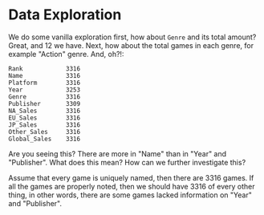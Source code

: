 # Data Exploration

We do some vanilla exploration first, how about `Genre` and its total amount?
Great, and 12 we have. Next, how about the total games in each genre, for
example "Action" genre. And, oh?!:

```
Rank            3316
Name            3316
Platform        3316
Year            3253
Genre           3316
Publisher       3309
NA_Sales        3316
EU_Sales        3316
JP_Sales        3316
Other_Sales     3316
Global_Sales    3316
```

Are you seeing this? There are more in "Name" than in "Year" and "Publisher".
What does this mean? How can we further investigate this?

Assume that every game is uniquely named, then there are 3316 games. If all the
games are properly noted, then we should have 3316 of every other thing, in
other words, there are some games lacked information on "Year" and "Publisher".
